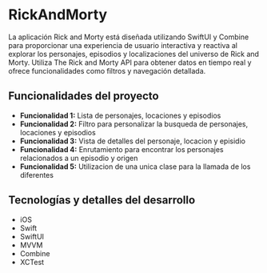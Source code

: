 # RickAndMorty

La aplicación Rick and Morty está diseñada utilizando SwiftUI y Combine para proporcionar una experiencia de usuario interactiva y reactiva al explorar los personajes, episodios y localizaciones del universo de Rick and Morty. Utiliza The Rick and Morty API para obtener datos en tiempo real y ofrece funcionalidades como filtros y navegación detallada.

## Funcionalidades del proyecto

- **Funcionalidad 1:**  Lista de personajes, locaciones y episodios
- **Funcionalidad 2:**  Filtro para personalizar la busqueda de personajes, locaciones y episodios
- **Funcionalidad 3:**  Vista de detalles del personaje, locacion y episidio
- **Funcionalidad 4:**  Enrutamiento para encontrar los personajes relacionados a un episodio y origen
- **Funcionalidad 5:**  Utilizacion de una unica clase para la llamada de los diferentes

## Tecnologías y detalles del desarrollo

- iOS
- Swift
- SwiftUI
- MVVM
- Combine
- XCTest



